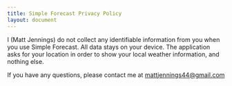 ```yaml
---
title: Simple Forecast Privacy Policy
layout: document
---
```


I (Matt Jennings) do not collect any identifiable information from you when you use Simple Forecast. All data stays on your device. The application asks for your location in order to show your local weather information, and nothing else.

If you have any questions, please contact me at mattjennings44@gmail.com
